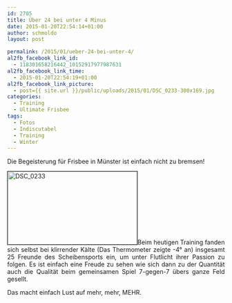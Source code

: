 ```yaml
---
id: 2705
title: Über 24 bei unter 4 Minus
date: 2015-01-20T22:54:14+01:00
author: schmoldo
layout: post

permalink: /2015/01/ueber-24-bei-unter-4/
al2fb_facebook_link_id:
  - 118301658216442_10152917977987631
al2fb_facebook_link_time:
  - 2015-01-20T22:54:19+01:00
al2fb_facebook_link_picture:
  - post={{ site.url }}/public/uploads/2015/01/DSC_0233-300x169.jpg
categories:
  - Training
  - Ultimate Frisbee
tags:
  - Fotos
  - Indiscutabel
  - Training
  - Winter
---
```

<p style="text-align: justify;">
  Die Begeisterung für Frisbee in Münster ist einfach nicht zu bremsen!
</p>

<p style="text-align: justify;">
  <a href="{{ site.url }}/public/uploads/2015/01/DSC_0233.jpg"><img class="alignleft wp-image-2706 size-medium" style="border: 1px solid #000;" src="{{ site.url }}/public/uploads/2015/01/DSC_0233-300x169.jpg" alt="DSC_0233" width="300" height="169"  /></a>Beim heutigen Training fanden sich selbst bei klirrender Kälte (Das Thermometer zeigte -4° an) insgesamt 25 Freunde des Scheibensports ein, um unter Flutlicht ihrer Passion zu folgen. Es ist einfach eine Freude zu sehen wie sich dann zu der Quantität auch die Qualität beim gemeinsamen Spiel 7-gegen-7 übers ganze Feld gesellt.
</p>

Das macht einfach Lust auf mehr, mehr, MEHR.